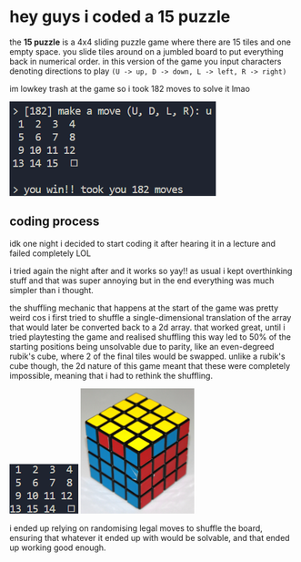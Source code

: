 # hey guys i coded a 15 puzzle

the **15 puzzle** is a 4x4 sliding puzzle game where there are 15 tiles and one empty space. you slide tiles around on a jumbled board to put everything back in numerical order. in this version of the game you input characters denoting directions to play `(U -> up, D -> down, L -> left, R -> right)`

im lowkey trash at the game so i took 182 moves to solve it lmao

![screenshot of the game](win.png)

## coding process

idk one night i decided to start coding it after hearing it in a lecture and failed completely LOL

i tried again the night after and it works so yay!! as usual i kept overthinking stuff and that was super annoying but in the end everything was much simpler than i thought. 

the shuffling mechanic that happens at the start of the game was pretty weird cos i first tried to shuffle a single-dimensional translation of the array that would later be converted back to a 2d array. that worked great, until i tried playtesting the game and realised shuffling this way led to 50% of the starting positions being unsolvable due to parity, like an even-degreed rubik's cube, where 2 of the final tiles would be swapped. unlike a rubik's cube though, the 2d nature of this game meant that these were completely impossible, meaning that i had to rethink the shuffling.

![screenshot of parity](parity.png)
<img src="cubeparity.jpg" alt="screenshot of rubiks cube parity" width="200"/>

i ended up relying on randomising legal moves to shuffle the board, ensuring that whatever it ended up with would be solvable, and that ended up working good enough.

